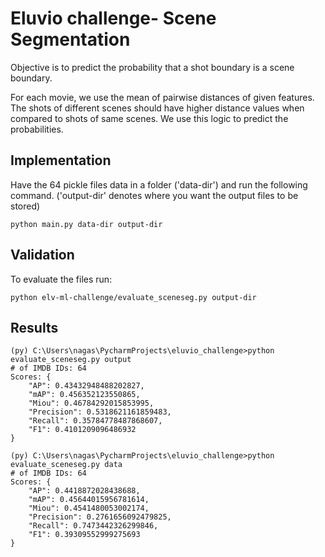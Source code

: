 # Eluvio challenge- Scene Segmentation

Objective is to predict the probability that a shot boundary is a scene boundary.

For each movie, we use the mean of pairwise distances of given features. The shots of different scenes should have higher distance values when compared to shots of same scenes. We use this logic to predict the probabilities.

## Implementation
Have the 64 pickle files data in a folder ('data-dir') and run the following command. ('output-dir' denotes where you want the output files to be stored)

`python main.py data-dir output-dir`

## Validation
To evaluate the files run:

`python elv-ml-challenge/evaluate_sceneseg.py output-dir`

## Results
```
(py) C:\Users\nagas\PycharmProjects\eluvio_challenge>python evaluate_sceneseg.py output
# of IMDB IDs: 64
Scores: {
    "AP": 0.43432948488202827,
    "mAP": 0.456352123550865,
    "Miou": 0.46784292015853995,
    "Precision": 0.5318621161859483,
    "Recall": 0.35784778487868607,
    "F1": 0.4101209096486932
}
```

```
(py) C:\Users\nagas\PycharmProjects\eluvio_challenge>python evaluate_sceneseg.py data
# of IMDB IDs: 64
Scores: {
    "AP": 0.4418872028438688,
    "mAP": 0.45644015956781614,
    "Miou": 0.4541480053002174,
    "Precision": 0.2761656092479825,
    "Recall": 0.7473442326299846,
    "F1": 0.39309552999275693
}
```
